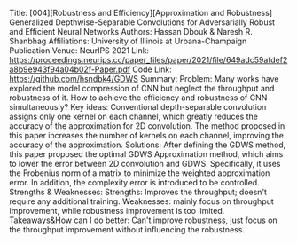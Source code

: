 Title: [004][Robustness and Efficiency][Approximation and Robustness] Generalized Depthwise-Separable Convolutions for Adversarially Robust and Efficient Neural Networks
Authors: Hassan Dbouk & Naresh R. Shanbhag
Affiliations: University of Illinois at Urbana-Champaign
Publication Venue: NeurIPS 2021
Link: https://proceedings.neurips.cc/paper_files/paper/2021/file/649adc59afdef2a8b9e943f94a04b02f-Paper.pdf
Code Link: https://github.com/hsndbk4/GDWS
Summary:
Problem:
Many works have explored the model compression of CNN but neglect the throughput and robustness of it. How to achieve the efficiency and robustness of CNN simultaneously? 
Key ideas:
Conventional depth-separable convolution assigns only one kernel on each channel, which greatly reduces the accuracy of the approximation for 2D convolution. The method proposed in this paper increases the number of kernels on each channel, improving the accuracy of the approximation.
Solutions:
After defining the GDWS method, this paper proposed the optimal GDWS Approximation method, which aims to lower the error between 2D convolution and GDWS. Specifically, it uses the Frobenius norm of a matrix to minimize the weighted approximation error. In addition, the complexity error is introduced to be controlled.
Strengths & Weaknesses:
Strengths: Improves the throughput; doesn't require any additional training.
Weaknesses: mainly focus on throughput improvement, while robustness improvement is too limited.
Takeaways&How can I do better:
Can't improve robustness, just focus on the throughput improvement without influencing the robustness.
